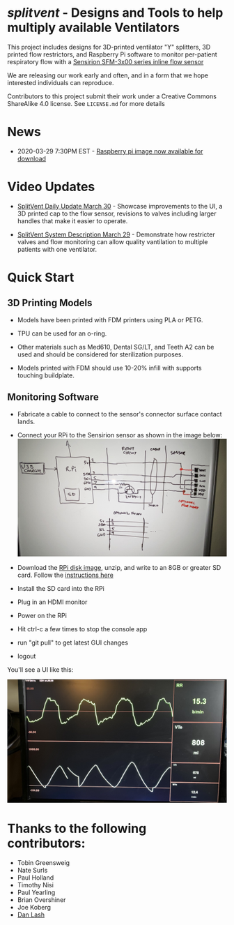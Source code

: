 

# *splitvent* - Designs and Tools to help multiply available Ventilators

This project includes designs for 3D-printed ventilator "Y" splitters, 3D printed flow restrictors, and Raspberry Pi software to monitor per-patient respiratory flow with a [Sensirion SFM-3x00 series inline flow sensor](https://www.sensirion.com/en/flow-sensors/mass-flow-meters-for-high-precise-measurement-of-gases/low-pressure-drop-mass-flow-meter/)

We are releasing our work early and often, and in a form that we hope interested individuals can reproduce. 

Contributors to this project submit their work under a Creative Commons ShareAlike 4.0 license. See `LICENSE.md` for more details


# News

* 2020-03-29 7:30PM EST - [Raspberry pi image now available for download](https://splitvent.s3.us-east-2.amazonaws.com/splitvent_rpi_image_20200329.zip)

# Video Updates

* [SplitVent Daily Update March 30](https://www.youtube.com/watch?v=iDRBVGAhckk&fbclid=IwAR0MqLy45Cyf8XVUFYoJnXzKGLTCjBQzCS5fej4EqMJXH3xToOxuD2Zqblo) - Showcase improvements to the UI, a 3D printed cap to the flow sensor, revisions to valves including larger handles that make it easier to operate.

* [SplitVent System Description March 29](https://www.youtube.com/watch?v=Um-QvDB08Cw&t=4s) - Demonstrate how restricter valves and flow monitoring can allow quality vantilation to multiple patients with one ventilator.


# Quick Start

## 3D Printing Models

* Models have been printed with FDM printers using PLA or PETG.
* TPU can be used for an o-ring.
* Other materials such as Med610, Dental SG/LT, and Teeth A2 can be used and should be considered for sterilization purposes. 

* Models printed with FDM should use 10-20% infill with supports touching buildplate.

## Monitoring Software

* Fabricate a cable to connect to the sensor's connector surface contact lands. 

* Connect your RPi to the Sensirion sensor as shown in the image below:
       ![splitvent schematic of RPi connected to Sensirion sensor](./engineering/Schematic.jpg)

* Download the [RPi disk image](https://splitvent.s3.us-east-2.amazonaws.com/splitvent_rpi_image_20200329.zip), unzip, and write to an 8GB or greater SD card. Follow the [instructions here](https://www.raspberrypi.org/documentation/installation/installing-images/README.md)

* Install the SD card into the RPi

* Plug in an HDMI monitor

* Power on the RPi

* Hit ctrl-c a few times to stop the console app

* run "git pull" to get latest GUI changes

* logout

You'll see a UI like this:

![splitvent simple ui](docs/graphical_ui.jpg)

# Thanks to the following contributors:

  * Tobin Greensweig
  * Nate Surls
  * Paul Holland
  * Timothy Nisi
  * Paul Yearling
  * Brian Overshiner
  * Joe Koberg
  * [Dan Lash](https://www.linkedin.com/in/danlash)
  
  

